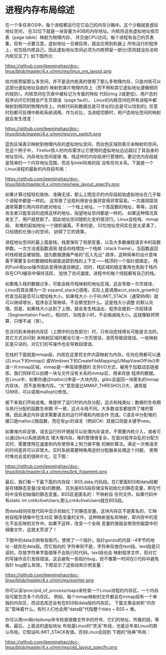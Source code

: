 进程内存布局综述
========================================

在一个多任务OS中，每个进程都运行在它自己的内存沙箱中。这个沙箱就是虚拟地址空间，
在32位下就是一块容量为4GB的内存地址。内核将这些虚拟地址按页表（page table）映射为物理内存，
并交由CPU访问。每个进程有自己的页表集，但有一点要注意。虚拟地址一旦被启用，就会应用到机器上
所有运行的程序上，也包括内核自己。因此虚拟地址空间必须为内核预留一部分(否则就没办法和内核交互了):
如下图所示:

https://github.com/leeminghao/doc-linux/blob/master/4.x.y/mm/res/linux_vm_layout.png

给内核预留那么多空间，并不是说内核真的使用了那么多物理内存，只是内核可以这部分虚拟地址自由的
映射到某片物理内存上（而不用和其它虚拟地址遵循相同的规则）。内核空间在页表中被标记为专属的特权
代码(ring 2或更低)，用户态的程序访问它时就会产生页错误（page fault）。
Linux的内核空间在所有进程中都映射到相同的物理内存上。内核代码和数据总是可寻址的(总是可以找到的),
任意时刻都可处理中断和系统调用。作为对比，当进程切换时，用户态地址空间的映射就会发生改变：

https://github.com/leeminghao/doc-linux/blob/master/4.x.y/mm/res/vm_switch.png

蓝色区域表示映射到物理内存的虚拟地址空间，而白色区域则表示未映射的空间。在这个例子中，
Firefox惊人的内存需求让它使用的虚拟地址远远超过了其自身的地址空间。内存地址空间是按
堆、栈这样的内存段进行管理的。要记住内存段就是简单的一个内存地址范围，而且与Intel风格的段
没有任何关系。下面是一个Linux进程的最新的内存段布局：

https://github.com/leeminghao/doc-linux/blob/master/4.x.y/mm/res/new_layout_specify.png

如果计算过程轻松愉快、准确无误，那么上图显示的内存段起始虚拟地址在几乎每个进程中都是一样的。
这导致了远程利用安全漏洞变得非常容易。一次漏洞探测通常需要引用内存的绝对地址：
一个栈上地址，一个库函数的地址，等等。远程攻击者只能盲目的选择这样的地址，指望地址空间都是一样的。
如果这种情况真发生了，用户就悲剧了。因此地址空间随机化变的很流行。Linux会给栈、mmap段、
和堆的起始地址一个随机偏离。不幸的是，32位地址空间实在是太紧凑了，只给随机化很小的空间，
妨碍了它的效果。

进程地址空间的最上面是栈，栈里保存了局部变量，以及大多数编程语言中的函数参数。一次方法或函数调用
就会向栈增加一个栈帧（stack frame）。当函数返回时栈帧就会被销毁。因为数据遵循严格的“后入先出”
顺序，这种简单的设计意味着不需要复杂的数据结构就能追踪到栈的上下文——栈顶的一个指针就搞定。
栈的Push和pop操作因此变得快速且确定。同时，栈区域的稳定重用也有助于栈内存在CPU缓存中保持活跃，
加快了访问速度。进程中的每个线程都有自己的栈。

如果推入栈的数据过多，可能会耗尽栈映射的地址区域。这会导致一次页错误，Linux将其处理为一次
expand_stack()调用，实际上是调用acct_stack_growth()检查当前是否可以增加栈大小。如果栈大小
小于RLIMIT_STACK（通常8MB）就可以继续增长，程序会正常继续，不会察觉到什么。这是栈大小调整
的默认处理。但是，如果栈大小达到了上限，就会发生栈溢出，程序会接到一次段错误
（Segmentation Fault）。相对的，当栈变小时，不会缩减栈大小。这就像联邦预算，只增不减（笑）。

在访问到未映射内存区（上图中的白色部分）时，只有动态栈增长可能是合法的。其它方式访问到
未映射区域时都会引发一次页错误，进而导致段错误。一些映射区是只读的，对它们的写操作也会导致段错误。

在栈的下面就是mmap段，内核在这里将文件内容映射为内存。任何应用都可以通过Linux下的mmap()
或Windows下的CreateFileMapping()/MapViewOfFile()申请一片mmap区域。mmap是一种高效便捷的
文件I/O方式，被用于加载动态链接库。我们同样可以创建一块与文件没有关系的mmap区，用来存放
程序的数据。在Linux中，如果你通过malloc()申请一大块内存，glibc会返回一块匿名的mmap内存块，
而不是用堆内存。“大”意思是比MMAP_THRESHOLD大，通常是128KB，可以调用mallopt()修改。

接下来我们开始说堆。堆提供了运行时的内存分配，这点和栈类似；数据的生命期与执行分配的函数生命期
不一致，这点与栈不同。大多数语言都提供了堆的管理。因此满足内存请求需要语言的运行环境和内核协作
完成。C语言中分配堆的接口是malloc()族函数，而在有gc的语言（例如C#）其接口则是关键字new。

如果堆内存足够，语言运行时环境就可以处理内存请求，不需要内核介入，或者可以通过brk()系统调用去
增大堆内存。堆的管理很复杂，在面对程序杂乱的分配方式时，需要使用在速度和内存使用率上努力做平衡
的微妙算法。满足一次堆请求的时间差异可以非常大。实时系统需要特殊用途的分配器来处理这个问题。
使用时堆也会变的很碎片化，见下图：

https://github.com/leeminghao/doc-linux/blob/master/4.x.y/mm/res/brk_fragment.png

最后，我们看一下最下面的内存段：BSS,data,代码段。在C里面BSS和data段都是存储静态变量(全局)的数据。
区别是BSS段存储没有初始化的静态变量，即在代码中没有初始值的静态变量。BSS区是匿名的：不映射自
任何文件。如果代码中有static int cntActiveUsers;那么cntActiveUsers就在BSS段。

而data段则存放代码中显示初始化了的静态变量。这块内存区不是匿名的，它映射自程序镜像中包含对应
静态变量的文件。这种映射是私有映射，即内存中的变化不会反映到文件中。如果不这样，改变一个全局
变量的值就会修改你磁盘中的镜像文件，这就太荒谬了！

下图中的data示例有些取巧，使用了一个指针。指针gonzo的内容--4字节的地址--就存在data段。而它指向的
字符串则不是，字符串存放在text段。text段是只读的，存放字符串字面值等不会执行的代码。text段也会
映射程序文件，但对它的写操作会引发段错误。这会避免一些指针bug，但不像第一时间在C代码中避免指针
bug那么有效。下图显示了这些段和示例变量：

https://github.com/leeminghao/doc-linux/blob/master/4.x.y/mm/res/pointer.png

你可以读/proc/pid_of_process/maps来检查一个Linux进程的内存区。一个内存段可能包含多个内存区。
例如，每个mmap映射的文件都会在mmap段有一个单独的内存区，而动态库还会有在BSS和data段的内存区。
下篇文章会剖析“内存区”意味着什么。有时人们也会用“data段”代指整个data + BSS + 堆。

你可以用nm和objdump命令检查镜像文件中的符号、它们的地址、所属的段，等等。最后，上面说的虚拟地址
布局是Linux的“灵活”布局，也是近年来Linux的默认布局。它假设RLIMIT_STACK有值。否则Linux会回到
下图的“经典”布局：

https://github.com/leeminghao/doc-linux/blob/master/4.x.y/mm/res/old_layout_specify.png
